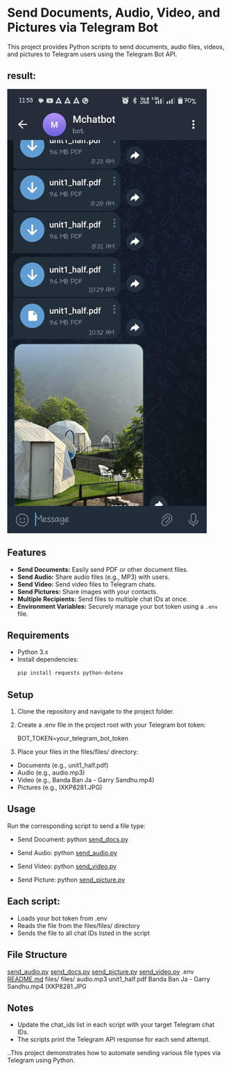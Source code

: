 
# Send Documents, Audio, Video, and Pictures via Telegram Bot

This project provides Python scripts to send documents, audio files, videos, and pictures to Telegram users using the Telegram Bot API.
## result:

![Bot Screenshot](https://raw.githubusercontent.com/Mamtajangra/send_docs-via-telegram-bot/main/images/result.png)

## Features

- **Send Documents:** Easily send PDF or other document files.
- **Send Audio:** Share audio files (e.g., MP3) with users.
- **Send Video:** Send video files to Telegram chats.
- **Send Pictures:** Share images with your contacts.
- **Multiple Recipients:** Send files to multiple chat IDs at once.
- **Environment Variables:** Securely manage your bot token using a `.env` file.

## Requirements

- Python 3.x
- Install dependencies:
  ```sh
  pip install requests python-dotenv

## Setup

1. Clone the repository and navigate to the project folder.
2. Create a .env file in the project root with your Telegram bot token:

    BOT_TOKEN=your_telegram_bot_token

3. Place your files in the files/files/ directory:

- Documents (e.g., unit1_half.pdf)
- Audio (e.g., audio.mp3)
- Video (e.g., Banda Ban Ja - Garry Sandhu.mp4)
- Pictures (e.g., IXKP8281.JPG)

## Usage
Run the corresponding script to send a file type:

- Send Document:
python [send_docs.py](http://_vscodecontentref_/0)

- Send Audio:
python [send_audio.py](http://_vscodecontentref_/1)

- Send Video:
python [send_video.py](http://_vscodecontentref_/2)

- Send Picture: 
python [send_picture.py](http://_vscodecontentref_/3)

## Each script:

- Loads your bot token from .env
- Reads the file from the files/files/ directory
- Sends the file to all chat IDs listed in the script

## File Structure

[send_audio.py](http://_vscodecontentref_/4)
[send_docs.py](http://_vscodecontentref_/5)
[send_picture.py](http://_vscodecontentref_/6)
[send_video.py](http://_vscodecontentref_/7)
.env
[README.md](http://_vscodecontentref_/8)
files/
  files/
    audio.mp3
    unit1_half.pdf
    Banda Ban Ja - Garry Sandhu.mp4
    IXKP8281.JPG

## Notes
- Update the chat_ids list in each script with your target Telegram chat IDs.
- The scripts print the Telegram API response for each send attempt.  



..This project demonstrates how to automate sending various file types via Telegram using Python.